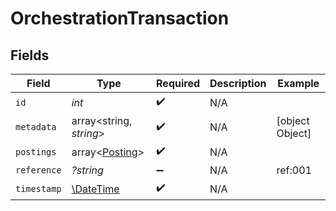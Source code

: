 # OrchestrationTransaction


## Fields

| Field                                                         | Type                                                          | Required                                                      | Description                                                   | Example                                                       |
| ------------------------------------------------------------- | ------------------------------------------------------------- | ------------------------------------------------------------- | ------------------------------------------------------------- | ------------------------------------------------------------- |
| `id`                                                          | *int*                                                         | :heavy_check_mark:                                            | N/A                                                           |                                                               |
| `metadata`                                                    | array<string, *string*>                                       | :heavy_check_mark:                                            | N/A                                                           | [object Object]                                               |
| `postings`                                                    | array<[Posting](../../models/shared/Posting.md)>              | :heavy_check_mark:                                            | N/A                                                           |                                                               |
| `reference`                                                   | *?string*                                                     | :heavy_minus_sign:                                            | N/A                                                           | ref:001                                                       |
| `timestamp`                                                   | [\DateTime](https://www.php.net/manual/en/class.datetime.php) | :heavy_check_mark:                                            | N/A                                                           |                                                               |